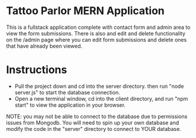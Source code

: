 # Tattoo Parlor MERN Application
This is a fullstack application complete with contact form and admin area to view the form submissions. There is also and edit and delete functionality on the /admin page where you can edit form submissions and delete ones that have already been viewed. 

# Instructions
+ Pull the project down and cd into the server directory. then run "node server.js" to start the database connection. 
+ Open a new terminal window, cd into the client directory, and run "npm start" to view the application in your browser.

NOTE: you may not be able to connect to the database due to permissions issues from Mongodb. You will need to spin up your own database and modify the code in the "server" directory to connect to YOUR database. 
